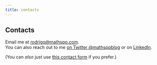 ```yaml
---
title: contacts
---
```


## Contacts

Email me at [rodrigo@mathspp.com](mailto:rodrigo@mathspp.com).  
You can also reach out to me [on Twitter @mathsppblog][twitter] or on [LinkedIn][linkedin].

(You can _also_ just use [this contact form](/contact-me) if you prefer.)

[linkedin]: https://linkedin.com/in/rodrigo-girão-serrão
[twitter]: https://twitter.com/mathsppblog
